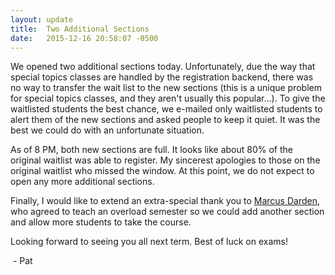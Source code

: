 ```yaml
---
layout: update
title:  Two Additional Sections
date:   2015-12-16 20:58:07 -0500
---
```


We opened two additional sections today. Unfortunately, due the way
that special topics classes are handled by the registration backend,
there was no way to transfer the wait list to the new sections (this
is a unique problem for special topics classes, and they aren't usually
this popular...). To give the waitlisted students the best chance, we
e-mailed only waitlisted students to alert them of the new sections and
asked people to keep it quiet. It was the best we could do with an
unfortunate situation.

As of 8&nbsp;PM, both new sections are full. It looks like about 80% of the
original waitlist was able to register. My sincerest apologies to those on the
original waitlist who missed the window.  At this point, we do not expect to
open any more additional sections.

Finally, I would like to extend an extra-special thank you to
<a href="https://www.eecs.umich.edu/eecs/etc/fac/EECSfaculty.html?uniqname=mmdarden">Marcus Darden</a>,
who agreed to teach an overload semester so we could add another
section and allow more students to take the course.

Looking forward to seeing you all next term. Best of luck on exams!

&nbsp;-&nbsp;Pat

